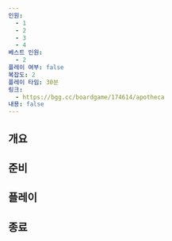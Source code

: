 ```yaml
---
인원:
  - 1
  - 2
  - 3
  - 4
베스트 인원:
  - 2
플레이 여부: false
복잡도: 2
플레이 타임: 30분
링크:
  - https://bgg.cc/boardgame/174614/apotheca
내용: false
---
```

## 개요
## 준비
## 플레이
## 종료